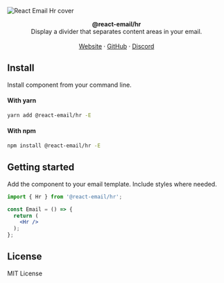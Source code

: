 ![React Email Hr cover](https://react-email-assets.vercel.app/hr.png)

<div align="center"><strong>@react-email/hr</strong></div>
<div align="center">Display a divider that separates content areas in your email.</div>
<br />
<div align="center">
<a href="https://react.email">Website</a> 
<span> · </span>
<a href="https://github.com/zenorocha/react-email">GitHub</a> 
<span> · </span>
<a href="https://react.email/discord">Discord</a>
</div>

## Install

Install component from your command line.

#### With yarn

```sh
yarn add @react-email/hr -E
```

#### With npm

```sh
npm install @react-email/hr -E
```

## Getting started

Add the component to your email template. Include styles where needed.

```jsx
import { Hr } from '@react-email/hr';

const Email = () => {
  return (
    <Hr />
  );
};
```

## License

MIT License
